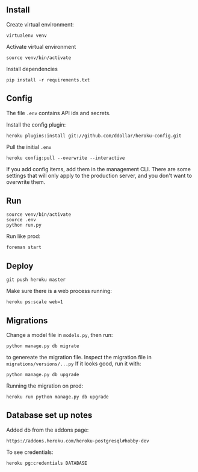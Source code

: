 Install
---

Create virtual environment:

	virtualenv venv

Activate virtual environment

	source venv/bin/activate

Install dependencies

	pip install -r requirements.txt

Config
---

The file `.env` contains API ids and secrets.

Install the config plugin:

	heroku plugins:install git://github.com/ddollar/heroku-config.git

Pull the initial `.env`

	heroku config:pull --overwrite --interactive

If you add config items, add them in the management CLI. There are some settings that will only apply to the production server, and you don't want to overwrite them.

Run
---

	source venv/bin/activate
	source .env
	python run.py

Run like prod:

	foreman start

Deploy
---

	git push heroku master

Make sure there is a web process running:

	heroku ps:scale web=1

Migrations
---

Change a model file in `models.py`, then run:

	python manage.py db migrate

to genereate the migration file. Inspect the migration file in `migrations/versions/...py` If it looks good, run it with:

	python manage.py db upgrade

Running the migration on prod:

	heroku run python manage.py db upgrade

Database set up notes
---

Added db from the addons page:

	https://addons.heroku.com/heroku-postgresql#hobby-dev

To see credentials:

	heroku pg:credentials DATABASE


